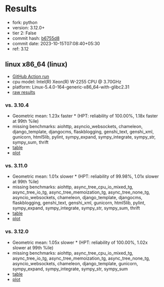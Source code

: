 # Results

- fork: python
- version: 3.12.0+
- tier 2: False
- commit hash: [b6755d8](https://github.com/python/cpython/commit/b6755d8)
- commit date: 2023-10-15T07:08:40+05:30
- ref: 3.12

## linux x86_64 (linux)

- [GitHub Action run](https://github.com/faster-cpython/benchmarking/actions/runs/6520828023)
- cpu model: Intel(R) Xeon(R) W-2255 CPU @ 3.70GHz
- platform: Linux-5.4.0-164-generic-x86_64-with-glibc2.31
- [raw results](bm-20231015-linux-x86_64-python-3.12-3.12.0%2B-b6755d8.json)

### vs. 3.10.4

- Geometric mean: 1.23x faster \* (HPT: reliability of 100.00%, 1.18x faster at 99th %ile)
- missing benchmarks: aiohttp, asyncio_websockets, chameleon, django_template, djangocms, flaskblogging, genshi_text, genshi_xml, gunicorn, html5lib, pylint, sympy_expand, sympy_integrate, sympy_str, sympy_sum, thrift
- [table](bm-20231015-linux-x86_64-python-3.12-3.12.0%2B-b6755d8-vs-3.10.4.md)
- [plot](bm-20231015-linux-x86_64-python-3.12-3.12.0%2B-b6755d8-vs-3.10.4.png)

### vs. 3.11.0

- Geometric mean: 1.01x slower \* (HPT: reliability of 99.98%, 1.01x slower at 99th %ile)
- missing benchmarks: aiohttp, async_tree_cpu_io_mixed_tg, async_tree_io_tg, async_tree_memoization_tg, async_tree_none_tg, asyncio_websockets, chameleon, django_template, djangocms, flaskblogging, genshi_text, genshi_xml, gunicorn, html5lib, pylint, sympy_expand, sympy_integrate, sympy_str, sympy_sum, thrift
- [table](bm-20231015-linux-x86_64-python-3.12-3.12.0%2B-b6755d8-vs-3.11.0.md)
- [plot](bm-20231015-linux-x86_64-python-3.12-3.12.0%2B-b6755d8-vs-3.11.0.png)

### vs. 3.12.0

- Geometric mean: 1.05x slower \* (HPT: reliability of 100.00%, 1.02x slower at 99th %ile)
- missing benchmarks: aiohttp, async_tree_cpu_io_mixed_tg, async_tree_io_tg, async_tree_memoization_tg, async_tree_none_tg, asyncio_websockets, chameleon, django_template, gunicorn, sympy_expand, sympy_integrate, sympy_str, sympy_sum
- [table](bm-20231015-linux-x86_64-python-3.12-3.12.0%2B-b6755d8-vs-3.12.0.md)
- [plot](bm-20231015-linux-x86_64-python-3.12-3.12.0%2B-b6755d8-vs-3.12.0.png)

